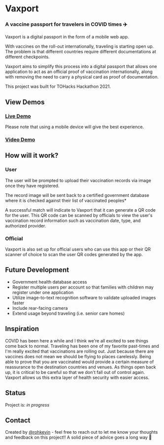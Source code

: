# Vaxport

### A vaccine passport for travelers in COVID times :airplane: 
Vaxport is a digital passport in the form of a mobile web app.

With vaccines on the roll-out internationally, traveling is starting open up. The problem is that different countries require different documentations at different checkpoints. 

Vaxport aims to simplify this process into a digital passport that allows one application to act as an official proof of vaccination internationally, along with removing the need to carry a physical card as proof of documentation.

This project was built for TOHacks Hackathon 2021.


## View Demos

### [Live Demo](https://vaxport-app.web.app)
Please note that using a mobile device will give the best experience.

### [Video Demo](https://kevinroh.ca/works/vaxport)


## How will it work?
### User
The user will be prompted to upload their vaccination records via image once they have registered.

The record image will be sent back to a certified government database where it is checked against their list of vaccinated peoples*

A successful match will indicate to Vaxport that it can generate a QR code for the user. This QR code can be scanned by officials to view the user's vaccination record information such as vaccination date, type, and authorized provider.

### Official
Vaxport is also set up for official users who can use this app or their QR scanner of choice to scan the user QR codes generated by the app. 


## Future Development

- Government health database access
- Register multiple users per account so that families with children may register under one application
- Utilize image-to-text recognition software to validate uploaded images faster
- Include rear-facing camera
- Extend usage beyond traveling (i.e. senior care homes)


## Inspiration

COVID has been here a while and I think we're all excited to see things come back to normal.
Traveling has been one of my favorite past-times and I'm really excited that vaccinations are rolling out.
Just because there are vaccines does not mean we should be flying to places carelessly. Being able to prove that you are vaccinated would provide a certain measure of reassurance to the destination countries and venues. 
As things open back up, it is critical to be careful so that we don't fall out of control again. Vaxport allows us this extra layer of health security with easier access.


## Status

Project is: _in progress_


## Contact

Created by [@rohkevin](https://kevinroh.ca) - feel free to reach out to let me know your thoughts and feedback on this project!! A solid piece of advice goes a long way :pray: